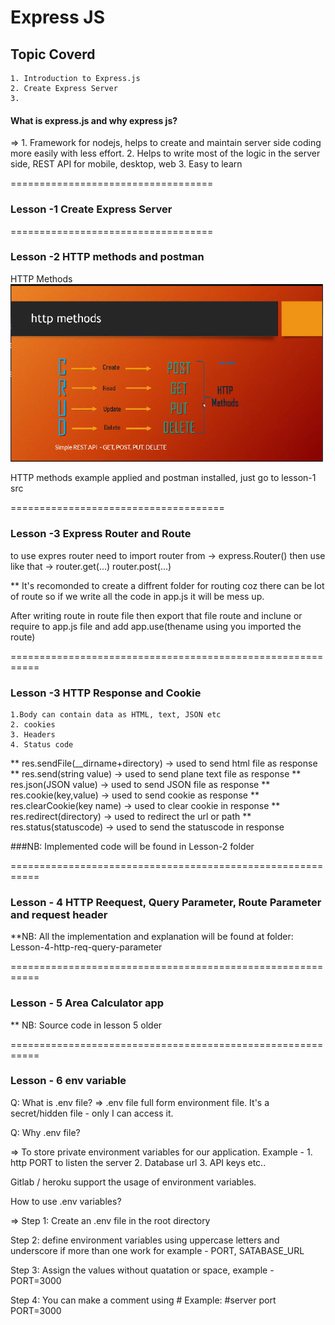 # Express JS 

## Topic Coverd
    1. Introduction to Express.js
    2. Create Express Server
    3. 

#### What is express.js and why express js?
=> 
    1. Framework for nodejs, helps to create and maintain server side coding more easily with less effort.
    2. Helps to write most of the logic in the server side, REST API for mobile, desktop, web
    3. Easy to learn

===================================
### Lesson -1 Create Express Server

===================================
### Lesson -2 HTTP methods and postman

HTTP Methods <br />
<img src='./Lesson-1-create-express-server/img/http-methods.png' alt='http-methods' width='500' height='auto'>

HTTP methods example applied and postman installed, just go to lesson-1 src

=====================================
### Lesson -3 Express Router and Route

to use expres router need to import router from -> express.Router()
then use like that ->
router.get(...)
router.post(...)

** It's recomonded to create a diffrent folder for routing coz there can be lot of route so if we write all the code in app.js it will be mess up.

After writing route in route file then export that file route and inclune or require to app.js file and add app.use(thename using you imported the route)


===========================================================
### Lesson -3 HTTP Response and Cookie

    1.Body can contain data as HTML, text, JSON etc
    2. cookies
    3. Headers
    4. Status code

** res.sendFile(__dirname+directory) -> used to send html file as response
** res.send(string value) -> used to send plane text file as response
** res.json(JSON value) -> used to send JSON file as response
** res.cookie(key,value) -> used to send cookie as response
** res.clearCookie(key name) -> used to clear cookie in response
** res.redirect(directory) -> used to redirect the url or path
** res.status(statuscode) -> used to send the statuscode in response

###NB: Implemented code will be found in Lesson-2 folder

===========================================================
### Lesson - 4 HTTP Reequest, Query Parameter, Route Parameter and request header

**NB: All the implementation and explanation will be found at folder: Lesson-4-http-req-query-parameter


===========================================================
### Lesson - 5 Area Calculator app

** NB: Source code in lesson 5 older

===========================================================
### Lesson - 6 env variable

Q: What is .env file?
=> .env file full form environment file. It's a secret/hidden file - only I can access it.

Q: Why .env file?

=> To store private environment variables for our application. Example - 
    1. http PORT to listen the server
    2. Database url
    3. API keys etc..

Gitlab / heroku support the usage of environment variables.


How to use .env variables?

=> 
Step 1: Create an .env file in the root directory

Step 2: define environment variables using uppercase letters and underscore if more than one work for example - PORT, SATABASE_URL

Step 3: Assign the values without quatation or space, example - PORT=3000

Step 4: You can make a comment using # 
Example: 
#server port
PORT=3000





